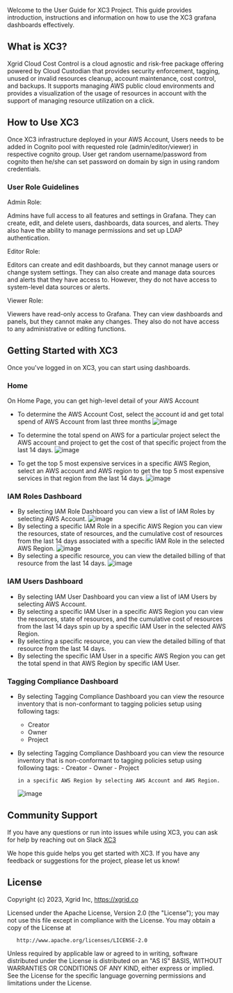 Welcome to the User Guide for XC3 Project. This guide provides introduction, instructions and information on how to use the XC3 grafana dashboards effectively.

## What is XC3?

Xgrid Cloud Cost Control is a cloud agnostic and risk-free package offering powered by Cloud Custodian that provides security enforcement, tagging, unused or invalid resources cleanup, account maintenance, cost control, and backups. It supports managing AWS public cloud environments and provides a visualization of the usage of resources in account with the support of managing resource utilization on a click.

## How to Use XC3

Once XC3 infrastructure deployed in your AWS Account, Users needs to be added in Cognito pool with requested role (admin/editor/viewer) in respective cognito group. User get random username/password from cognito then he/she can set password on domain by sign in using random credentials.

### User Role Guidelines

Admin Role:

Admins have full access to all features and settings in Grafana. They can create, edit, and delete users, dashboards, data sources, and alerts. They also have the ability to manage permissions and set up LDAP authentication.

Editor Role:

Editors can create and edit dashboards, but they cannot manage users or change system settings. They can also create and manage data sources and alerts that they have access to. However, they do not have access to system-level data sources or alerts.

Viewer Role:

Viewers have read-only access to Grafana. They can view dashboards and panels, but they cannot make any changes. They also do not have access to any administrative or editing functions.

## Getting Started with XC3

Once you've logged in on XC3, you can start using dashboards.

### Home

On Home Page, you can get high-level detail of your AWS Account

- To determine the AWS Account Cost, select the account id and get total spend of AWS Account from last three months
  ![image](https://github.com/TeamXgrid/xc3/assets/122358742/671a7dcc-596c-4f26-b409-00b290137d7b)

- To determine the total spend on AWS for a particular project select the AWS account and project to get the cost of that specific project from the last 14 days.
  ![image](https://github.com/TeamXgrid/xc3/assets/122358742/32560b60-6a43-41a3-ae81-94112596ba65)

- To get the top 5 most expensive services in a specific AWS Region, select an AWS account and AWS region to get the top 5 most expensive services in that region from the last 14 days.
  ![image](https://github.com/TeamXgrid/xc3/assets/122358742/4634ade9-b457-4482-b5b0-9b17c805767e)

### IAM Roles Dashboard
- By selecting IAM Role Dashboard you can view a list of IAM Roles by selecting AWS Account.
  ![image](https://github.com/TeamXgrid/xc3/assets/122358742/fb6d20b8-77a3-4415-a0f7-4998bde32303)
- By selecting a specific IAM Role in a specific AWS Region you can view the resources, state of resources, and the cumulative cost of resources from the last 14 days associated with a specific IAM Role in the selected AWS Region.
  ![image](https://github.com/TeamXgrid/xc3/assets/122358742/fa1eb7c7-e745-4926-b762-bb6d6051a3c9)
- By selecting a specific resource, you can view the detailed billing of that resource from the last 14 days.
  ![image](https://github.com/TeamXgrid/xc3/assets/122358742/31247b0f-b844-456e-bb8f-cf646f30928f)

### IAM Users Dashboard
- By selecting IAM User Dashboard you can view a list of IAM Users by selecting AWS Account.
- By selecting a specific IAM User in a specific AWS Region you can view the resources, state of resources, and the cumulative cost of resources from the last 14 days spin up by a specific IAM User in the selected AWS Region.
- By selecting a specific resource, you can view the detailed billing of that resource from the last 14 days.
- By selecting the specific IAM User in a specific AWS Region you can get the total spend in that AWS Region by specific IAM User.

### Tagging Compliance Dashboard
- By selecting Tagging Compliance Dashboard you can view the resource inventory that is non-conformant to tagging policies setup using following tags:
    - Creator
    - Owner
    - Project

- By selecting Tagging Compliance Dashboard you can view the resource inventory that is non-conformant to tagging policies setup using following tags: - Creator - Owner - Project

      in a specific AWS Region by selecting AWS Account and AWS Region.

  ![image](https://github.com/TeamXgrid/xc3/assets/122358742/28835c64-cf01-4d96-9b04-01d4bcc75bb1)

## Community Support

If you have any questions or run into issues while using XC3, you can ask for help by reaching out on Slack <a href="https://app.slack.com/client/T051FMAMBPU/C051CPC6DHT?cdn_fallback=1">XC3</a>

We hope this guide helps you get started with XC3. If you have any feedback or suggestions for the project, please let us know!

## License

Copyright (c) 2023, Xgrid Inc, https://xgrid.co

Licensed under the Apache License, Version 2.0 (the "License");
you may not use this file except in compliance with the License.
You may obtain a copy of the License at

       http://www.apache.org/licenses/LICENSE-2.0

Unless required by applicable law or agreed to in writing, software
distributed under the License is distributed on an "AS IS" BASIS,
WITHOUT WARRANTIES OR CONDITIONS OF ANY KIND, either express or implied.
See the License for the specific language governing permissions and
limitations under the License.
